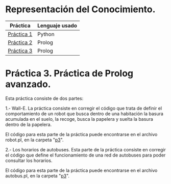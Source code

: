 # Representación del Conocimiento. 

Práctica | Lenguaje usado
------------ | -------------
[Práctica 1](#practica-1) | Python
[Práctica 2](#practica-2) | Prolog
[Práctica 3](#practica-3) | Prolog


# Práctica 3. Práctica de Prolog avanzado.

Esta práctica consiste de dos partes: 

1.- Wall-E. La práctica consiste en corregir el código que trata de definir el comportamiento de un robot que busca dentro de una habitación la basura acumulada en el suelo, la recoge, busca la papelera y suelta la basura dentro de la papelera. 

El código para esta parte de la práctica puede encontrarse en el archivo robot.pl, en la carpeta "[p3](/p3/autobus.pl)". 

2.- Los horarios de autobuses. Esta parte de la práctica consiste en corregir el código que define el funcionamiento de una red de autobuses para poder consultar los horarios. 

El código para esta parte de la práctica puede encontrarse en el archivo autobus.pl, en la carpeta "[p3](/p3/autobus.pl)".

